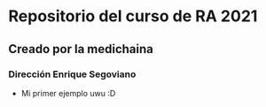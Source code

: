 # Repositorio del curso de RA 2021
## Creado por la medichaina 
### Dirección Enrique Segoviano

- Mi primer ejemplo uwu
:D